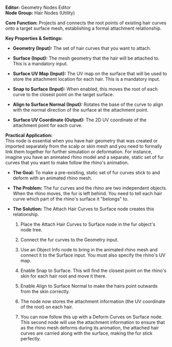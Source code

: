 **Editor:** Geometry Nodes Editor  
**Node Group:** Hair Nodes (Utility)

**Core Function:** Projects and connects the root points of existing hair curves onto a target surface mesh, establishing a formal attachment relationship.

**Key Properties & Settings:**

- **Geometry (Input):** The set of hair curves that you want to attach.
    
- **Surface (Input):** The mesh geometry that the hair will be attached to. This is a mandatory input.
    
- **Surface UV Map (Input):** The UV map on the surface that will be used to store the attachment location for each hair. This is a mandatory input.
    
- **Snap to Surface (Input):** When enabled, this moves the root of each curve to the closest point on the target surface.
    
- **Align to Surface Normal (Input):** Rotates the base of the curve to align with the normal direction of the surface at the attachment point.
    
- **Surface UV Coordinate (Output):** The 2D UV coordinate of the attachment point for each curve.
    

**Practical Application:**  
This node is essential when you have hair geometry that was created or imported separately from the scalp or skin mesh and you need to formally link them together for further simulation or deformation. For instance, imagine you have an animated rhino model and a separate, static set of fur curves that you want to make follow the rhino's animation.

- **The Goal:** To make a pre-existing, static set of fur curves stick to and deform with an animated rhino mesh.
    
- **The Problem:** The fur curves and the rhino are two independent objects. When the rhino moves, the fur is left behind. You need to tell each hair curve which part of the rhino's surface it "belongs" to.
    
- **The Solution:** The Attach Hair Curves to Surface node creates this relationship.
    
    1. Place the Attach Hair Curves to Surface node in the fur object's node tree.
        
    2. Connect the fur curves to the Geometry input.
        
    3. Use an Object Info node to bring in the animated rhino mesh and connect it to the Surface input. You must also specify the rhino's UV map.
        
    4. Enable Snap to Surface. This will find the closest point on the rhino's skin for each hair root and move it there.
        
    5. Enable Align to Surface Normal to make the hairs point outwards from the skin correctly.
        
    6. The node now stores the attachment information (the UV coordinate of the root) on each hair.
        
    7. You can now follow this up with a Deform Curves on Surface node. This second node will use the attachment information to ensure that as the rhino mesh deforms during its animation, the attached hair curves are carried along with the surface, making the fur stick perfectly.